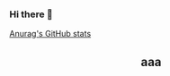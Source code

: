 
### Hi there 👋


[Anurag's GitHub stats](https://github-readme-stats.vercel.app/api?username=hwangjunhong&theme=radical&show_icons=true)
<h2 align="center">aaa</h2>



